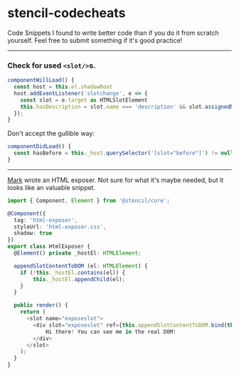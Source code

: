 # stencil-codecheats
Code Snippets I found to write better code than if you do it from scratch yourself.
Feel free to submit something if it's good practice!

---

### Check for used `<slot/>`s.

```typescript
componentWillLoad() {
  const host = this.el.shadowRoot
  host.addEventListener('slotchange', e => {
    const slot = e.target as HTMLSlotElement
    this.hasDescription = slot.name === 'description' && slot.assignedNodes().length > 0
  });
}
```

Don't accept the gullible way:

```typescript
componentDidLoad() {
  const hasBefore = this._host.querySelector('[slot="before"]') != null;
}
```

---

[Mark](https://github.com/marksyzm) wrote an HTML exposer.
Not sure for what it's maybe needed, but it looks like an valuable snippet.

```typescript
import { Component, Element } from '@stencil/core';

@Component({
  tag: 'html-exposer',
  styleUrl: 'html-exposer.css',
  shadow: true
})
export class HtmlExposer {
  @Element() private _hostEl: HTMLElement;

  appendSlotContentToDOM (el: HTMLElement) {
	if (!this._hostEl.contains(el)) {
		this._hostEl.appendChild(el);
	}
  }

  public render() {
    return (
      <slot name="exposeslot">
        <div slot="exposeslot" ref={this.appendSlotContentToDOM.bind(this)}>
            Hi there! You can see me in the real DOM!
        </div>
      </slot>
    );
  }
}
```
